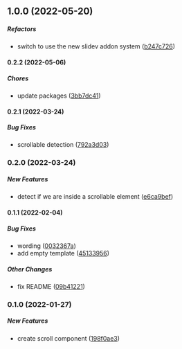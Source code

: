 ## 1.0.0 (2022-05-20)

##### Refactors

*  switch to use the new slidev addon system ([b247c726](https://github.com/Smile-SA/slidev-component-scroll/commit/b247c7267cd6ccee6cfa991fabeb5458c7cff88a))

#### 0.2.2 (2022-05-06)

##### Chores

*  update packages ([3bb7dc41](https://github.com/Smile-SA/slidev-component-scroll/commit/3bb7dc412d00f01d17c2c85bf3dbae1124d1da11))

#### 0.2.1 (2022-03-24)

##### Bug Fixes

*  scrollable detection ([792a3d03](https://github.com/Smile-SA/slidev-component-scroll/commit/792a3d0390f24393ec90f422d18bc85c41691f4c))

### 0.2.0 (2022-03-24)

##### New Features

*  detect if we are inside a scrollable element ([e6ca9bef](https://github.com/Smile-SA/slidev-component-scroll/commit/e6ca9bef73677dcc6ebd09d079a47d5d4f1972cd))

#### 0.1.1 (2022-02-04)

##### Bug Fixes

*  wording ([0032367a](https://github.com/Smile-SA/slidev-component-scroll/commit/0032367adc400436821b99089122389bac909c60))
*  add empty template ([45133956](https://github.com/Smile-SA/slidev-component-scroll/commit/451339569138fbff8b4de7a726d360acbd3ad425))

##### Other Changes

*  fix README ([09b41221](https://github.com/Smile-SA/slidev-component-scroll/commit/09b41221efe9f1bf9f4728b1e0953c1b176d1079))

### 0.1.0 (2022-01-27)

##### New Features

*  create scroll component ([198f0ae3](https://github.com/Smile-SA/slidev-component-scroll/commit/198f0ae32701f318ca77a6ddb16f2e9b6e5cee1b))

